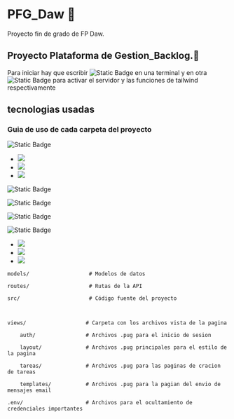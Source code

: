 # PFG_Daw 🚀

Proyecto fin de grado de FP Daw.

## Proyecto Plataforma de Gestion_Backlog.📂

Para iniciar hay que escribir ![Static Badge](https://img.shields.io/badge/npm%20run%20server--gray?style=for-the-badge)
en una terminal y en otra ![Static Badge](https://img.shields.io/badge/npm%20run%20dev--gray?style=for-the-badge)
para activar el servidor y las funciones de tailwind respectivamente

## tecnologias usadas

### Guia de uso de cada carpeta del proyecto

![Static Badge](https://img.shields.io/badge/Documentaci%C3%B3n%20del%20proyecto-yellow?style=for-the-badge&logoColor=black&label=Docs)

<ul>
    <li>
        <img src="https://img.shields.io/badge/Requisitos%20del%20sistema-yellow?style=plastic&logoColor=black&label=requirements&color=FDEE00">
    </li>
    <li>
        <img src="https://img.shields.io/badge/Dise%C3%B1o%20de%20la%20plataforma-yellow?style=plastic&logoColor=black&label=Design&color=FDEE00">
    </li>
    <li>
        <img src="https://img.shields.io/badge/Manual%20de%20usuario-yellow?style=plastic&logoColor=black&label=User_manual&color=FDEE00">
    </li>
</ul>

![Static Badge](https://img.shields.io/badge/Configuraci%C3%B3n%20de%20datos%20del%20la%20pagina%20como%20entrada%20a%20la%20base%20de%20datos-yellow?style=for-the-badge&logoColor=black&label=Config&color=0000FF)

![Static Badge](https://img.shields.io/badge/Controladores%20de%20la%20l%C3%B3gica%20de%20negocio-yellow?style=for-the-badge&logoColor=black&label=Controllers&color=EF9B0F)

![Static Badge](https://img.shields.io/badge/Scripts%20y%20archivos%20para%20La%20autentificacion%20con%20tokens%20y%20Email-yellow?style=for-the-badge&logoColor=black&label=Helpers&color=C51E3A)

![Static Badge](https://img.shields.io/badge/Carpeta%20con%20los%20archivos%20publicos-yellow?style=for-the-badge&logoColor=black&label=Public&color=6C3082)

<ul>
    <li>
        <img src="https://img.shields.io/badge/Archivos%20de%20estilo%20con%20Tailwind-yellow?style=plastic&logoColor=black&label=CSS&color=BF00FF">
    </li>
    <li>
        <img src="https://img.shields.io/badge/Imagenes%20de%20archivo-yellow?style=plastic&logoColor=black&label=Img&color=BF00FF">
    </li>
    <li>
        <img src="https://img.shields.io/badge/Scripts%20js%20publicos-yellow?style=plastic&logoColor=black&label=Js&color=BF00FF">
    </li>
</ul>









    models/                   # Modelos de datos

    routes/                   # Rutas de la API

    src/                      # Código fuente del proyecto



    views/                   # Carpeta con los archivos vista de la pagina

        auth/                # Archivos .pug para el inicio de sesion

        layout/              # Archivos .pug principales para el estilo de la pagina

        tareas/              # Archivos .pug para las paginas de cracion de tareas

        templates/           # Archivos .pug para la pagian del envio de mensajes email

    .env/                    # Archivos para el ocultamiento de credenciales importantes
